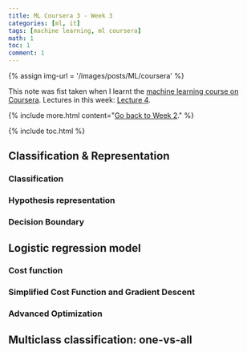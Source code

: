 ```yaml
---
title: ML Coursera 3 - Week 3
categories: [ml, it]
tags: [machine learning, ml coursera]
math: 1
toc: 1
comment: 1
---
```


{% assign img-url = '/images/posts/ML/coursera' %}

This note was fist taken when I learnt the [machine learning course on Coursera](https://www.coursera.org/learn/machine-learning/). Lectures in this week: [Lecture 4](/files/ML-coursera/Lecture4.pdf).

{% include more.html content="[Go back to Week 2](/machine-learning-coursera-2)." %}

{% include toc.html %}

## Classification & Representation



### Classification

### Hypothesis representation

### Decision Boundary

## Logistic regression model

### Cost function

### Simplified Cost Function and Gradient Descent

### Advanced Optimization

## Multiclass classification: one-vs-all